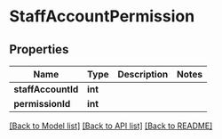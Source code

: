 # StaffAccountPermission

## Properties
Name | Type | Description | Notes
------------ | ------------- | ------------- | -------------
**staffAccountId** | **int** |  | 
**permissionId** | **int** |  | 

[[Back to Model list]](../README.md#documentation-for-models) [[Back to API list]](../README.md#documentation-for-api-endpoints) [[Back to README]](../README.md)


